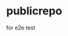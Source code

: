 # publicrepo
for e2e test







































































































































































































































































































































































































































































































































































































































































































































































































































































































































































































































































































































































































































































































































































































































































































































































































































































































































































































































































































































































































































































































































































































































































































































































































































































































































































































































































































































































































































































































































































































































































































































































































































































































































































































































































































































































































































































































































































































































































































































































































































































































